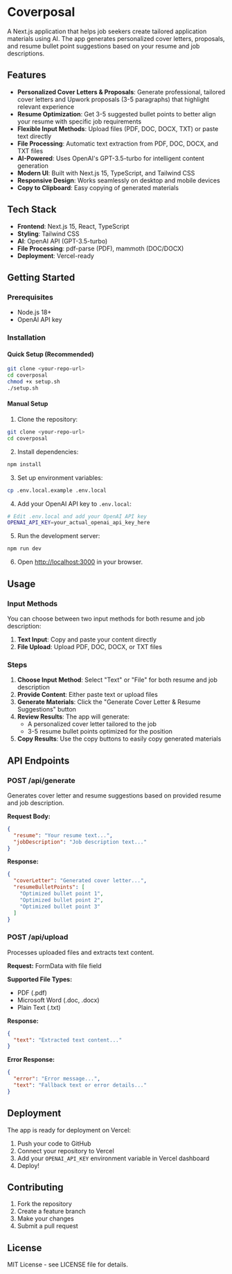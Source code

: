 # Coverposal

A Next.js application that helps job seekers create tailored application materials using AI. The app generates personalized cover letters, proposals, and resume bullet point suggestions based on your resume and job descriptions.

## Features

- **Personalized Cover Letters & Proposals**: Generate professional, tailored cover letters and Upwork proposals (3-5 paragraphs) that highlight relevant experience
- **Resume Optimization**: Get 3-5 suggested bullet points to better align your resume with specific job requirements
- **Flexible Input Methods**: Upload files (PDF, DOC, DOCX, TXT) or paste text directly
- **File Processing**: Automatic text extraction from PDF, DOC, DOCX, and TXT files
- **AI-Powered**: Uses OpenAI's GPT-3.5-turbo for intelligent content generation
- **Modern UI**: Built with Next.js 15, TypeScript, and Tailwind CSS
- **Responsive Design**: Works seamlessly on desktop and mobile devices
- **Copy to Clipboard**: Easy copying of generated materials

## Tech Stack

- **Frontend**: Next.js 15, React, TypeScript
- **Styling**: Tailwind CSS
- **AI**: OpenAI API (GPT-3.5-turbo)
- **File Processing**: pdf-parse (PDF), mammoth (DOC/DOCX)
- **Deployment**: Vercel-ready

## Getting Started

### Prerequisites

- Node.js 18+
- OpenAI API key

### Installation

#### Quick Setup (Recommended)
```bash
git clone <your-repo-url>
cd coverposal
chmod +x setup.sh
./setup.sh
```

#### Manual Setup
1. Clone the repository:
```bash
git clone <your-repo-url>
cd coverposal
```

2. Install dependencies:
```bash
npm install
```

3. Set up environment variables:
```bash
cp .env.local.example .env.local
```

4. Add your OpenAI API key to `.env.local`:
```bash
# Edit .env.local and add your OpenAI API key
OPENAI_API_KEY=your_actual_openai_api_key_here
```

5. Run the development server:
```bash
npm run dev
```

6. Open [http://localhost:3000](http://localhost:3000) in your browser.

## Usage

### Input Methods
You can choose between two input methods for both resume and job description:

1. **Text Input**: Copy and paste your content directly
2. **File Upload**: Upload PDF, DOC, DOCX, or TXT files

### Steps
1. **Choose Input Method**: Select "Text" or "File" for both resume and job description
2. **Provide Content**: Either paste text or upload files
3. **Generate Materials**: Click the "Generate Cover Letter & Resume Suggestions" button
4. **Review Results**: The app will generate:
   - A personalized cover letter tailored to the job
   - 3-5 resume bullet points optimized for the position
5. **Copy Results**: Use the copy buttons to easily copy generated materials

## API Endpoints

### POST /api/generate

Generates cover letter and resume suggestions based on provided resume and job description.

**Request Body:**
```json
{
  "resume": "Your resume text...",
  "jobDescription": "Job description text..."
}
```

**Response:**
```json
{
  "coverLetter": "Generated cover letter...",
  "resumeBulletPoints": [
    "Optimized bullet point 1",
    "Optimized bullet point 2",
    "Optimized bullet point 3"
  ]
}
```

### POST /api/upload

Processes uploaded files and extracts text content.

**Request:** FormData with file field

**Supported File Types:**
- PDF (.pdf)
- Microsoft Word (.doc, .docx)
- Plain Text (.txt)

**Response:**
```json
{
  "text": "Extracted text content..."
}
```

**Error Response:**
```json
{
  "error": "Error message...",
  "text": "Fallback text or error details..."
}
```

## Deployment

The app is ready for deployment on Vercel:

1. Push your code to GitHub
2. Connect your repository to Vercel
3. Add your `OPENAI_API_KEY` environment variable in Vercel dashboard
4. Deploy!

## Contributing

1. Fork the repository
2. Create a feature branch
3. Make your changes
4. Submit a pull request

## License

MIT License - see LICENSE file for details.

